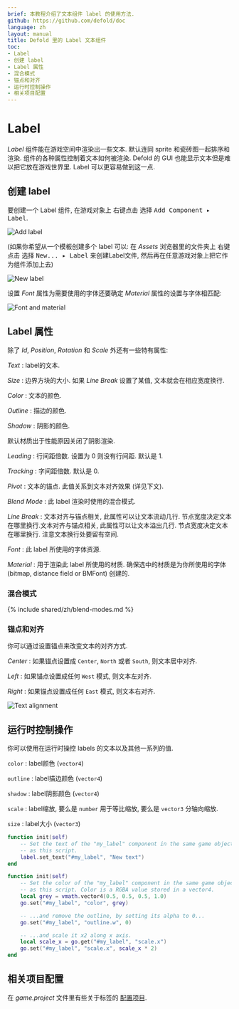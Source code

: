 ```yaml
---
brief: 本教程介绍了文本组件 label 的使用方法.
github: https://github.com/defold/doc
language: zh
layout: manual
title: Defold 里的 Label 文本组件
toc:
- Label
- 创建 label
- Label 属性
- 混合模式
- 锚点和对齐
- 运行时控制操作
- 相关项目配置
---
```


# Label

*Label* 组件能在游戏空间中渲染出一些文本. 默认连同 sprite 和瓷砖图一起排序和渲染. 组件的各种属性控制着文本如何被渲染. Defold 的 GUI 也能显示文本但是难以把它放在游戏世界里. Label 可以更容易做到这一点.

## 创建 label

要创建一个 Label 组件, 在游戏对象上 <kbd>右键点击</kbd> 选择 <kbd>Add Component ▸ Label</kbd>.

![Add label](/manuals/images/label/add_label.png)

(如果你希望从一个模板创建多个 label 可以: 在 *Assets* 浏览器里的文件夹上 <kbd>右键点击</kbd> 选择 <kbd>New... ▸ Label</kbd> 来创建Label文件, 然后再在任意游戏对象上把它作为组件添加上去)

![New label](/manuals/images/label/label.png)

设置 *Font* 属性为需要使用的字体还要确定 *Material* 属性的设置与字体相匹配:

![Font and material](/manuals/images/label/font_material.png)

## Label 属性

除了 *Id*, *Position*, *Rotation* 和 *Scale* 外还有一些特有属性:

*Text*
: label的文本.

*Size*
: 边界方块的大小. 如果 *Line Break* 设置了某值, 文本就会在相应宽度换行.

*Color*
: 文本的颜色.

*Outline*
: 描边的颜色.

*Shadow*
: 阴影的颜色.

<div class='sidenote' markdown='1'>
默认材质出于性能原因关闭了阴影渲染.
</div>

*Leading*
: 行间距倍数. 设置为 0 则没有行间距. 默认是 1.

*Tracking*
: 字间距倍数. 默认是 0.

*Pivot*
: 文本的锚点. 此值关系到文本对齐效果 (详见下文).

*Blend Mode*
: 此 label 渲染时使用的混合模式.

*Line Break*
: 文本对齐与锚点相关, 此属性可以让文本流动几行. 节点宽度决定文本在哪里换行.文本对齐与锚点相关, 此属性可以让文本溢出几行. 节点宽度决定文本在哪里换行. 注意文本换行处要留有空间.

*Font*
: 此 label 所使用的字体资源.

*Material*
: 用于渲染此 label 所使用的材质. 确保选中的材质是为你所使用的字体 (bitmap, distance field or BMFont) 创建的.

### 混合模式
{% include shared/zh/blend-modes.md %}

### 锚点和对齐

你可以通过设置锚点来改变文本的对齐方式.

*Center*
: 如果锚点设置成 `Center`, `North` 或者 `South`, 则文本居中对齐.

*Left*
: 如果锚点设置成任何 `West` 模式, 则文本左对齐.

*Right*
: 如果锚点设置成任何 `East` 模式, 则文本右对齐.

![Text alignment](/manuals/images/label/align.png)

## 运行时控制操作

你可以使用在运行时操控 labels 的文本以及其他一系列的值.

`color`
: label颜色 (`vector4`)

`outline`
: label描边颜色 (`vector4`)

`shadow`
: label阴影颜色 (`vector4`)

`scale`
: label缩放, 要么是 `number` 用于等比缩放, 要么是 `vector3` 分轴向缩放.

`size`
: label大小 (`vector3`)

```lua
function init(self)
    -- Set the text of the "my_label" component in the same game object
    -- as this script.
    label.set_text("#my_label", "New text")
end
```

```lua
function init(self)
    -- Set the color of the "my_label" component in the same game object
    -- as this script. Color is a RGBA value stored in a vector4.
    local grey = vmath.vector4(0.5, 0.5, 0.5, 1.0)
    go.set("#my_label", "color", grey)

    -- ...and remove the outline, by setting its alpha to 0...
    go.set("#my_label", "outline.w", 0)

    -- ...and scale it x2 along x axis.
    local scale_x = go.get("#my_label", "scale.x")
    go.set("#my_label", "scale.x", scale_x * 2)
end
```

## 相关项目配置

在 *game.project* 文件里有些关于标签的 [配置项目](/zh/manuals/project-settings#label).